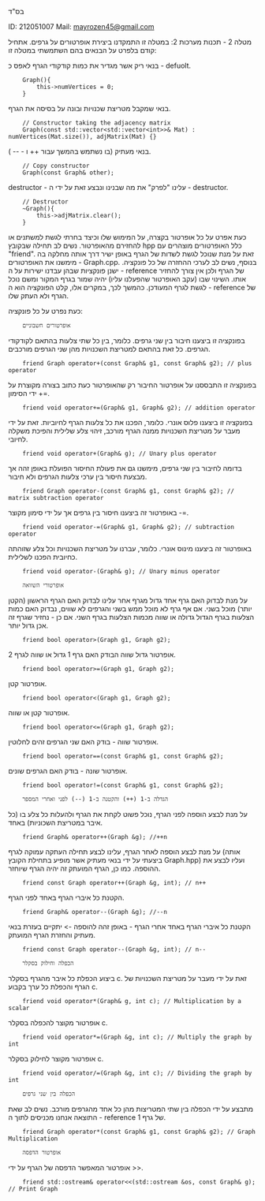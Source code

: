 בס"ד

ID: 212051007
Mail: mayrozen45@gmail.com

מטלה 2 - תכנות מערכות 2:
במטלה זו התמקדנו ביצירת אופרטורים על גרפים. 
אתחיל קודם בלפרט על הבנאים בהם השתמשתי במטלה זו:

בנאי ריק אשר מגדיר את כמות קודקודי הגרף לאפס כ - defuolt.

        Graph(){
            this->numVertices = 0;
        }

בנאי שמקבל מטריצת שכנויות ובונה על בסיסה את הגרף.

        // Constructor taking the adjacency matrix
        Graph(const std::vector<std::vector<int>>& Mat) : numVertices(Mat.size()), adjMatrix(Mat) {}

בנאי מעתיק (בו נשתמש בהמשך עבור ++ ו - -- ).

        // Copy constructor
        Graph(const Graph& other);

destructor - עלינו "לפרק" את מה שבנינו ונבצע זאת על ידי ה - destructor.

        // Destructor
        ~Graph(){
            this->adjMatrix.clear();
        }

כעת אפרט על כל אופרטור בקצרה, על המימוש שלו וכיצד בחרתי לגשת למשתנים או להחזירם מהאופרטור.
נשים לב תחילה שבקובץ hpp כלל האופרטורים מוצהרים עם "friend". זאת על מנת שנוכל לגשת לשדות של הגרף באופן ישיר דרך אותה מחלקה בה מימשנו את האופרטורים - Graph.cpp.
בנוסף, נשים לב לערכי ההחזרה של כל פונקציה. ישנן פונקציות שבהן עבדנו ישירות על ה - reference של הגרף ולכן אין צורך להחזיר אותו. השינוי שבו (עקב האופרטור שהפעלנו עליו) יהיה שמור בגרף המקור ומשם נוכל לגשת לגרף המעודכן.
כהמשך לכך, במקרים אלו, קלט הפונקציה הוא ה - reference של הגרף ולא העתק שלו.

כעת נפרט על כל פונקציה:

        אופרטורים חשבוניים
בפונקציה זו ביצענו חיבור בין שני גרפים. כלומר, בין כל שתי צלעות בהתאם לקודקודי הגרפים. כל זאת בהתאם למטריצת השכנויות מהן שני הגרפים מורכבים.

        friend Graph operator+(const Graph& g1, const Graph& g2); // plus operator

בפונקציה זו התבססנו על אופרטור החיבור רק שהאופרטור כעת כתוב בצורה מקוצרת על ידי הסימון +=.

        friend void operator+=(Graph& g1, Graph& g2); // addition operator

בפונקציה זו ביצענו פלוס אונרי. כלומר, הפכנו את כל צלעות הגרף לחיוביות. זאת על ידי מעבר על מטריצת השכנויות ממנה הגרף מורכב, זיהוי צלע שלילית והפיכת משקלה לחיובי.

        friend void operator+(Graph& g); // Unary plus operator
בדומה לחיבור בין שני גרפים, מימשנו גם את פעולת החיסור הפועלת באופן זהה אך מבצעת חיסור בין ערכי צלעות הגרפים ולא חיבור.

        friend Graph operator-(const Graph& g1, const Graph& g2); // matrix subtraction operator

באופרטור זה ביצענו חיסור בין גרפים אך על ידי סימון מקוצר -=.

        friend void operator-=(Graph& g1, Graph& g2); // subtraction operator

באופרטור זה ביצענו מינוס אונרי. כלומר, עברנו על מטריצת השכנויות וכל צלע שזוהתה כחיובית הפכנו לשלילית.

        friend void operator-(Graph& g); // Unary minus operator

        אופרטורי השוואה

על מנת לבדוק האם גרף אחד גדול מגרף אחר עלינו לבדוק האם הגרף הראשון (הקטן יותר) מוכל בשני. אם אף גרף לא מוכל ממש בשני והגרפים לא שווים, נבדוק האם כמות הצלעות בגרף הגדול גדולה או שווה מכמות הצלעות בגרף השני. אם כן - נחזיר שגרף זה אכן גדול יותר.

        friend bool operator>(Graph g1, Graph g2);

אופרטור גדול שווה הבודק האם גרף 1 גדול או שווה לגרף 2.

        friend bool operator>=(Graph g1, Graph g2);

אופרטור קטן.

        friend bool operator<(Graph g1, Graph g2);
אופרטור קטן או שווה.

        friend bool operator<=(Graph g1, Graph g2);

אופרטור שווה - בודק האם שני הגרפים זהים לחלוטין.

        friend bool operator==(const Graph& g1, const Graph& g2);

אופרטור שונה - בודק האם הגרפים שונים.

        friend bool operator!=(const Graph& g1, const Graph& g2);

        הגדלה ב-1 (++) והקטנה ב-1 (--) לפני ואחרי המספר

על מנת לבצע הוספה לפני הגרף, נוכל פשוט לקחת את הגרף ולהעלות כל צלע בו (כל איבר במטריצת השכוניות) באחד.

        friend Graph& operator++(Graph &g); //++n

על מנת לבצע הוספה לאחר הגרף, עלינו לבצע תחילה העתקה עמוקה לגרף (אותה ביצעתי על ידי בנאי מעתיק אשר מופיע בתחילת הקובץ Graph.hpp) ועליו לבצע את ההוספה. כמו כן, הגרף המועתק זה יהיה הגרף שיוחזר.

        friend const Graph operator++(Graph &g, int); // n++

הקטנת כל איברי הגרף באחד לפני הגרף.

        friend Graph& operator--(Graph &g); //--n

הקטנת כל איברי הגרף באחד אחרי הגרף - באופן זהה להוספה -> יתקיים בעזרת בנאי מעתיק והחזרת הגרף המועתק.

        friend const Graph operator--(Graph &g, int); // n--

        הכפלה וחילוק בסקלר

ביצוע הכפלת כל איבר מהגרף בסקלר c. זאת על ידי מעבר על מטריצת השכנויות של הגרף והכפלת כל ערך בקבוע c.

        friend void operator*(Graph& g, int c); // Multiplication by a scalar

אופרטור מקוצר להכפלה בסקלר c.

        friend void operator*=(Graph &g, int c); // Multiply the graph by int

אופרטור מקוצר לחילוק בסקלר c.

        friend void operator/=(Graph &g, int c); // Dividing the graph by int

        הכפלה בין שני גרפים

מתבצע על ידי הכפלה בין שתי המטריצות מהן כל אחד מהגרפים מורכב. נשים לב שאת התוצאה אנחנו מכניסים לתוך ה - reference של גרף 1.

        friend Graph operator*(const Graph& g1, const Graph& g2); // Graph Multiplication

        אופרטור הדפסה
אופרטור המאפשר הדפסה של הגרף על ידי >>.

        friend std::ostream& operator<<(std::ostream &os, const Graph& g); // Print Graph
